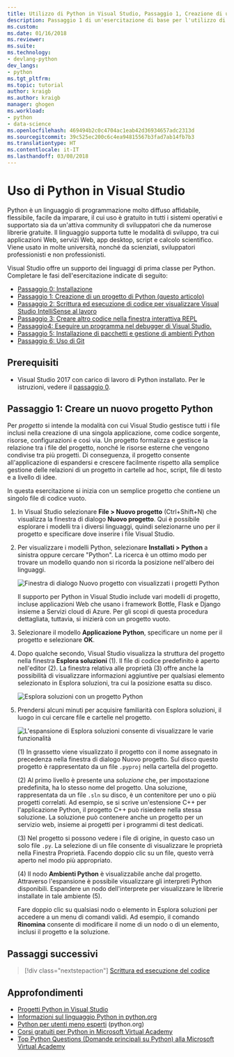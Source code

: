 ```yaml
---
title: Utilizzo di Python in Visual Studio, Passaggio 1, Creazione di un progetto | Microsoft Docs
description: Passaggio 1 di un'esercitazione di base per l'utilizzo di Python all'interno di Visual Studio, in cui viene illustrata la struttura dell'intera esercitazione con descrizione dei prerequisiti e una procedura dettagliata del processo di creazione di un nuovo progetto Python.
ms.custom: 
ms.date: 01/16/2018
ms.reviewer: 
ms.suite: 
ms.technology:
- devlang-python
dev_langs:
- python
ms.tgt_pltfrm: 
ms.topic: tutorial
author: kraigb
ms.author: kraigb
manager: ghogen
ms.workload:
- python
- data-science
ms.openlocfilehash: 469494b2c0c4704ac1eab42d36934657adc2313d
ms.sourcegitcommit: 39c525ec200c6c4ea94815567b3fad7ab14fb7b3
ms.translationtype: HT
ms.contentlocale: it-IT
ms.lasthandoff: 03/08/2018
---
```

# <a name="working-with-python-in-visual-studio"></a>Uso di Python in Visual Studio

Python è un linguaggio di programmazione molto diffuso affidabile, flessibile, facile da imparare, il cui uso è gratuito in tutti i sistemi operativi e supportato sia da un'attiva community di sviluppatori che da numerose librerie gratuite. Il linguaggio supporta tutte le modalità di sviluppo, tra cui applicazioni Web, servizi Web, app desktop, script e calcolo scientifico. Viene usato in molte università, nonché da scienziati, sviluppatori professionisti e non professionisti.

Visual Studio offre un supporto dei linguaggi di prima classe per Python. Completare le fasi dell'esercitazione indicate di seguito:

- [Passaggio 0: Installazione](tutorial-working-with-python-in-visual-studio-step-00-installation.md)
- [Passaggio 1: Creazione di un progetto di Python (questo articolo)](#step-1-create-a-new-python-project)
- [Passaggio 2: Scrittura ed esecuzione di codice per visualizzare Visual Studio IntelliSense al lavoro](tutorial-working-with-python-in-visual-studio-step-02-writing-code.md)
- [Passaggio 3: Creare altro codice nella finestra interattiva REPL](tutorial-working-with-python-in-visual-studio-step-03-interactive-repl.md)
- [Passaggio4: Eseguire un programma nel debugger di Visual Studio.](tutorial-working-with-python-in-visual-studio-step-04-debugging.md)
- [Passaggio 5: Installazione di pacchetti e gestione di ambienti Python](tutorial-working-with-python-in-visual-studio-step-05-installing-packages.md)
- [Passaggio 6: Uso di Git](tutorial-working-with-python-in-visual-studio-step-06-working-with-git.md)

## <a name="prerequisites"></a>Prerequisiti

- Visual Studio 2017 con carico di lavoro di Python installato. Per le istruzioni, vedere il [passaggio 0](tutorial-working-with-python-in-visual-studio-step-00-installation.md).

## <a name="step-1-create-a-new-python-project"></a>Passaggio 1: Creare un nuovo progetto Python

Per *progetto* si intende la modalità con cui Visual Studio gestisce tutti i file inclusi nella creazione di una singola applicazione, come codice sorgente, risorse, configurazioni e così via. Un progetto formalizza e gestisce la relazione tra i file del progetto, nonché le risorse esterne che vengono condivise tra più progetti. Di conseguenza, il progetto consente all'applicazione di espandersi e crescere facilmente rispetto alla semplice gestione delle relazioni di un progetto in cartelle ad hoc, script, file di testo e a livello di idee.

In questa esercitazione si inizia con un semplice progetto che contiene un singolo file di codice vuoto.

1. In Visual Studio selezionare **File > Nuovo progetto** (Ctrl+Shift+N) che visualizza la finestra di dialogo **Nuovo progetto**. Qui è possibile esplorare i modelli tra i diversi linguaggi, quindi selezionarne uno per il progetto e specificare dove inserire i file Visual Studio.

1. Per visualizzare i modelli Python, selezionare **Installati > Python** a sinistra oppure cercare "Python". La ricerca è un ottimo modo per trovare un modello quando non si ricorda la posizione nell'albero dei linguaggi.

    ![Finestra di dialogo Nuovo progetto con visualizzati i progetti Python](media/vs-getting-started-python-01-new-project.png)

    Il supporto per Python in Visual Studio include vari modelli di progetto, incluse applicazioni Web che usano i framework Bottle, Flask e Django insieme a Servizi cloud di Azure. Per gli scopi di questa procedura dettagliata, tuttavia, si inizierà con un progetto vuoto.

1. Selezionare il modello **Applicazione Python**, specificare un nome per il progetto e selezionare **OK**.

1. Dopo qualche secondo, Visual Studio visualizza la struttura del progetto nella finestra **Esplora soluzioni** (1). Il file di codice predefinito è aperto nell'editor (2). La finestra relativa alle proprietà (3) offre anche la possibilità di visualizzare informazioni aggiuntive per qualsiasi elemento selezionato in Esplora soluzioni, tra cui la posizione esatta su disco.

    ![Esplora soluzioni con un progetto Python](media/vs-getting-started-python-02-windows.png)

1. Prendersi alcuni minuti per acquisire familiarità con Esplora soluzioni, il luogo in cui cercare file e cartelle nel progetto.

    ![L'espansione di Esplora soluzioni consente di visualizzare le varie funzionalità](media/vs-getting-started-python-03-solution-explorer.png)

    (1) In grassetto viene visualizzato il progetto con il nome assegnato in precedenza nella finestra di dialogo Nuovo progetto. Sul disco questo progetto è rappresentato da un file `.pyproj` nella cartella del progetto.

    (2) Al primo livello è presente una *soluzione* che, per impostazione predefinita, ha lo stesso nome del progetto. Una soluzione, rappresentata da un file `.sln` su disco, è un contenitore per uno o più progetti correlati. Ad esempio, se si scrive un'estensione C++ per l'applicazione Python, il progetto C++ può risiedere nella stessa soluzione. La soluzione può contenere anche un progetto per un servizio web, insieme ai progetti per i programmi di test dedicati. 

    (3) Nel progetto si possono vedere i file di origine, in questo caso un solo file `.py`. La selezione di un file consente di visualizzare le proprietà nella Finestra Proprietà. Facendo doppio clic su un file, questo verrà aperto nel modo più appropriato.

    (4) Il nodo **Ambienti Python** è visualizzabile anche dal progetto. Attraverso l'espansione è possibile visualizzare gli interpreti Python disponibili. Espandere un nodo dell'interprete per visualizzare le librerie installate in tale ambiente (5).

    Fare doppio clic su qualsiasi nodo o elemento in Esplora soluzioni per accedere a un menu di comandi validi. Ad esempio, il comando **Rinomina** consente di modificare il nome di un nodo o di un elemento, inclusi il progetto e la soluzione.

## <a name="next-steps"></a>Passaggi successivi

> [!div class="nextstepaction"]
> [Scrittura ed esecuzione del codice](tutorial-working-with-python-in-visual-studio-step-02-writing-code.md)

## <a name="going-deeper"></a>Approfondimenti

- [Progetti Python in Visual Studio](managing-python-projects-in-visual-studio.md)
- [Informazioni sul linguaggio Python in python.org](https://www.python.org)
- [Python per utenti meno esperti](https://www.python.org/about/gettingstarted/) (python.org)
- [Corsi gratuiti per Python in Microsoft Virtual Academy](https://mva.microsoft.com/search/SearchResults.aspx#!q=python)
- [Top Python Questions (Domande principali su Python) alla Microsoft Virtual Academy](https://aka.ms/mva-top-python-questions)
